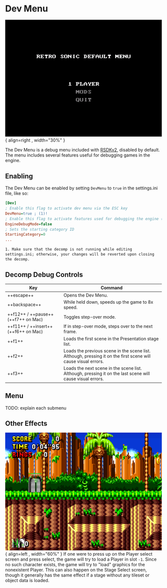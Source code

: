 # Dev Menu

![Dev Menu](/assets/images/SonicNexus/DevMenu/MainMenu.png){ align=right , width="30%" }

The Dev Menu is a debug menu included with [RSDKv2](../README.md), disabled by default. The menu includes several features useful for debugging games in the engine.

## Enabling
The Dev Menu can be enabled by setting `DevMenu` to `true` in the settings.ini file, like so:

``` ini hl_lines="3"
[Dev]
; Enable this flag to activate dev menu via the ESC key
DevMenu=true ; (1)!
; Enable this flag to activate features used for debugging the engine (may result in slightly slower game speed)
EngineDebugMode=false
; Sets the starting category ID
StartingCategory=0
...
```

    1. Make sure that the decomp is not running while editing settings.ini; otherwise, your changes will be reverted upon closing the decomp.

## Decomp Debug Controls

| Key                                  | Command                                                                                                        |
| ------------------------------------ | -------------------------------------------------------------------------------------------------------------- |
| ++escape++                           | Opens the Dev Menu.                                                                                            |
| ++backspace++                        | While held down, speeds up the game to 8x speed.                                                               |
| ++f12++ / ++pause++ (++f7++ on Mac)  | Toggles step-over mode.                                                                                        |
| ++f11++ / ++insert++ (++f6++ on Mac) | If in step-over mode, steps over to the next frame.                                                            |
| ++f1++                               | Loads the first scene in the Presentation stage list.                                                          |
| ++f2++                               | Loads the previous scene in the scene list. Although, pressing it on the first scene will cause visual errors. |
| ++f3++                               | Loads the next scene in the scene list. Although, pressing it on the last scene will cause visual errors.      |

## Menu

TODO: explain each submenu

## Other Effects

![Dev Menu](/assets/images/SonicNexus/Gameplay/Sunset-Shores.png){ align=left , width="60%" }
If one were to press up on the Player select screen and press select, the game will try to load a Player in slot `-1`. Since no such character exists, the game will try to "load" graphics for the nonexistent Player. This can also happen on the Stage Select screen, though it generally has the same effect if a stage without any tileset or object data is loaded.